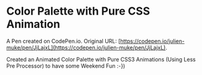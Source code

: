 # Color Palette with Pure CSS Animation

A Pen created on CodePen.io. Original URL: [https://codepen.io/julien-muke/pen/JjLajxL](https://codepen.io/julien-muke/pen/JjLajxL).

Created an  Animated Color Palette with Pure CSS3 Animations (Using Less Pre Processor) to have some  Weekend Fun :-})